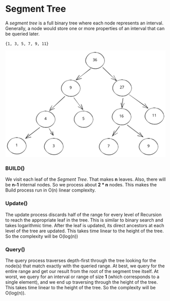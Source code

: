 # Segment Tree

A _segment tree_ is a full binary tree where each node represents an interval. Generally, a node would store one or more properties of an interval that can be queried later.

```
{1, 3, 5, 7, 9, 11}
```

<img src="../.gitbook/assets/file.excalidraw (1) (1) (1) (1) (1) (1) (1) (1) (1) (1) (1) (1) (1).svg" alt="" class="gitbook-drawing">

### BUILD()

We visit each leaf of the _Segment Tree_. That makes **n** leaves. Also, there will be **n-1** internal nodes. So we process about **2 \* n** nodes. This makes the Build process run in O(n) linear complexity.

### Update()

The update process discards half of the range for every level of Recursion to reach the appropriate leaf in the tree. This is similar to binary search and takes logarithmic time. After the leaf is updated, its direct ancestors at each level of the tree are updated. This takes time linear to the height of the tree. So the complexity will be O(log(n))

### Query()

The query process traverses depth-first through the tree looking for the node(s) that match exactly with the queried range. At best, we query for the entire range and get our result from the root of the segment tree itself. At worst, we query for an interval or range of size **1** (which corresponds to a single element), and we end up traversing through the height of the tree. This takes time linear to the height of the tree. So the complexity will be O(log(n)).
